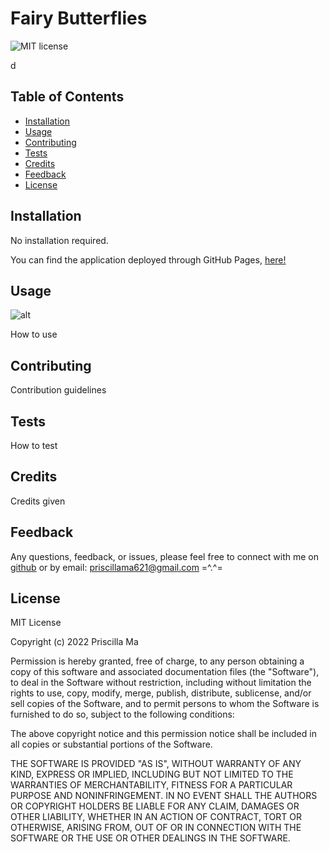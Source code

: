 # Fairy Butterflies

![MIT license](https://img.shields.io/badge/License-MIT-yellow.svg)

d

## Table of Contents

- [Installation](#installation)
- [Usage](#usage)
- [Contributing](#contributing)
- [Tests](#tests)
- [Credits](#credits)
- [Feedback](#feedback)
- [License](#license)

## Installation

No installation required.

You can find the application deployed through GitHub Pages, [here!](https://middlenamestar.github.io/generate-readme)

## Usage

![alt](assets/images/url)

How to use

## Contributing

Contribution guidelines

## Tests

How to test

## Credits

Credits given

## Feedback

Any questions, feedback, or issues, please feel free to connect with me on [github](https://github.com/middlenamestar) or by email: priscillama621@gmail.com =^.^=

## License

MIT License

Copyright (c) 2022 Priscilla Ma

Permission is hereby granted, free of charge, to any person obtaining a copy
of this software and associated documentation files (the "Software"), to deal
in the Software without restriction, including without limitation the rights
to use, copy, modify, merge, publish, distribute, sublicense, and/or sell
copies of the Software, and to permit persons to whom the Software is
furnished to do so, subject to the following conditions:

The above copyright notice and this permission notice shall be included in all
copies or substantial portions of the Software.

THE SOFTWARE IS PROVIDED "AS IS", WITHOUT WARRANTY OF ANY KIND, EXPRESS OR
IMPLIED, INCLUDING BUT NOT LIMITED TO THE WARRANTIES OF MERCHANTABILITY,
FITNESS FOR A PARTICULAR PURPOSE AND NONINFRINGEMENT. IN NO EVENT SHALL THE
AUTHORS OR COPYRIGHT HOLDERS BE LIABLE FOR ANY CLAIM, DAMAGES OR OTHER
LIABILITY, WHETHER IN AN ACTION OF CONTRACT, TORT OR OTHERWISE, ARISING FROM,
OUT OF OR IN CONNECTION WITH THE SOFTWARE OR THE USE OR OTHER DEALINGS IN THE
SOFTWARE.